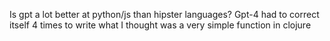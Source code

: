 Is gpt a lot better at python/js than hipster languages? Gpt-4 had to correct itself 4 times to write what I thought was a very simple function in clojure

